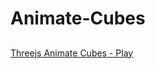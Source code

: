 # Animate-Cubes

## 
<p><a href="https://raw.githack.com/Atuljust11/Animate-Cubes/main/index.html">Threejs Animate Cubes - Play</a></p>
